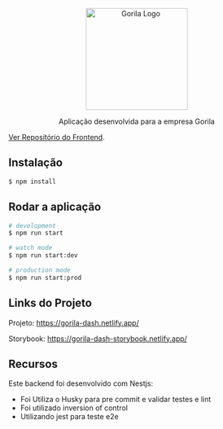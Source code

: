 <p align="center">
  <a href="https://gorila.com.br/" target="blank"><img src="https://gorila.com.br/wp-content/uploads/LogoGorila.svg" width="200" alt="Gorila Logo" /></a>
</p>

  <p align="center">Aplicação desenvolvida para a empresa Gorila</p>

[Ver Repositório do Frontend](https://github.com/guibais/gorila-test-frontend).

## Instalação

```bash
$ npm install
```

## Rodar a aplicação

```bash
# development
$ npm run start

# watch mode
$ npm run start:dev

# production mode
$ npm run start:prod
```

## Links do Projeto

Projeto: https://gorila-dash.netlify.app/

Storybook: https://gorila-dash-storybook.netlify.app/

## Recursos

Este backend foi desenvolvido com Nestjs:

- Foi Utiliza o Husky para pre commit e validar testes e lint
- Foi utilizado inversion of control
- Utilizando jest para teste e2e
